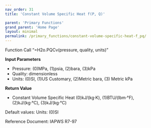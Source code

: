 ```yaml
---
nav_order: 31
title: 'Constant Volume Specific Heat f(P, Q)'

parent: 'Primary Functions'
grand_parent: 'Home Page'
layout: minimal
permalink: /primary_functions/constant-volume-specific-heat-f_pq/
---
```


Function Call “=H2o.PQCv(pressure, quality, units)”

**Input Parameters**

- Pressure: (0)MPa, (1)psia, (2)bara, (3)kPa
- Quality: dimensionless
- Units: (0)SI, (1)US Customary, (2)Metric bara, (3) Metric kPa

**Return Value**

- Constant Volume Specific Heat (0)kJ/(kg·K), (1)BTU/(lbm·°F), (2)kJ/(kg·°C), (3)kJ/(kg·°C)

Default values: Units: (0)SI

Reference Document: IAPWS R7-97